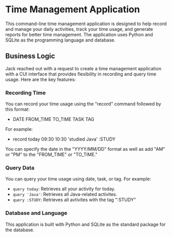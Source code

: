 # Time Management Application
This command-line time management application is designed to help record and manage your daily activities, track your time usage, and generate reports for better time management. The application uses Python and SQLite as the programming language and database.

## Business Logic
Jack reached out with a request to create a time management application with a CUI interface that provides flexibility in recording and query time usage. Here are the key features: 

### Recording Time
You can record your time usage using the "record" command followed by this format:

* DATE FROM_TIME TO_TIME TASK TAG

For example:

* record today 09:30 10:30 'studied Java' :STUDY

You can specify the date in the "YYYY/MM/DD" format as well as add "AM" or "PM" to the "FROM_TIME" or "TO_TIME."

### Query Data
You can query your time usage using date, task, or tag.
For example:

* `query today`: Retrieves all your activity for today.
* `query 'Java'`: Retrieves all Java-related activites.
* `query :STUDY`: Retrieves all avtivites with the tag ":STUDY"

### Database and Language
This application is built with Python and SQLite as the standard package for the database.


